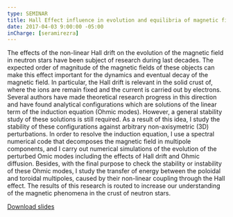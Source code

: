 ```yaml
---
type: SEMINAR
title: Hall Effect influence in evolution and equilibria of magnetic fields in Neutron Stars crust
date: 2017-04-03 9:00:00 -05:00
inCharge: [seramirezra]
---
```

The effects of the non-linear Hall drift on the evolution of the magnetic field in neutron stars have been subject of research during last decades. The expected order of magnitude of the magnetic fields of these objects can make this effect important for the dynamics and eventual decay of the magnetic field. In particular, the Hall drift is relevant in the solid crust of, where the ions are remain fixed and the current is carried out by electrons. Several authors have made theoretical research progress in this direction and have found analytical configurations which are solutions of the linear term of the induction equation (Ohmic modes). However, a general stability study of these solutions is still required. As a result of this idea, I study the stability of these configurations against arbitrary non-axisymetric (3D) perturbations. In order to resolve the induction equation, I use a spectral numerical code that decomposes the magnetic field in multipole components, and I carry out numerical simulations of the evolution of the perturbed Omic modes including the effects of Hall drift and Ohmic diffusion. Besides, with the final purpose to check the stability or instability of these Ohmic modes, I study the transfer of energy between the poloidal and toroidal multipoles, caused by their non-linear coupling through the Hall effect. The results of this research is routed to increase our understanding of the magnetic phenomena in the crust of neutron stars. 

[Download slides](seminar4.pdf)
